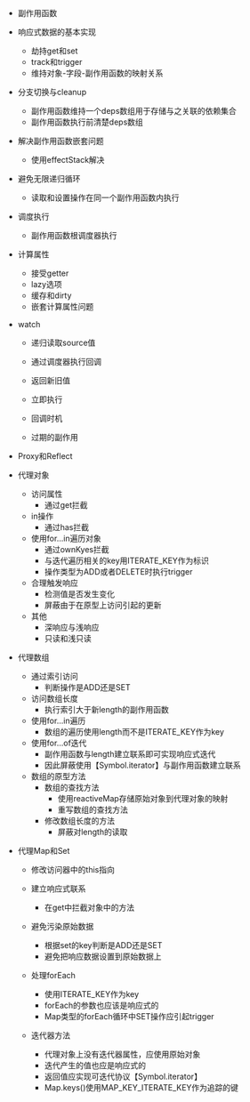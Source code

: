 - 副作用函数

- 响应式数据的基本实现

  - 劫持get和set
  - track和trigger
  - 维持对象-字段-副作用函数的映射关系

- 分支切换与cleanup

  - 副作用函数维持一个deps数组用于存储与之关联的依赖集合
  - 副作用函数执行前清楚deps数组

- 解决副作用函数嵌套问题

  - 使用effectStack解决

- 避免无限递归循环

  - 读取和设置操作在同一个副作用函数内执行

- 调度执行

  - 副作用函数根调度器执行

- 计算属性

  - 接受getter
  - lazy选项
  - 缓存和dirty
  - 嵌套计算属性问题

- watch

  - 递归读取source值

  - 通过调度器执行回调

  - 返回新旧值

  - 立即执行

  - 回调时机

  - 过期的副作用

    

- Proxy和Reflect

- 代理对象

  - 访问属性
    - 通过get拦截
  - in操作
    - 通过has拦截
  - 使用for...in遍历对象
    - 通过ownKyes拦截
    - 与迭代遍历相关的key用ITERATE_KEY作为标识
    - 操作类型为ADD或者DELETE时执行trigger
  - 合理触发响应
    - 检测值是否发生变化
    - 屏蔽由于在原型上访问引起的更新
  - 其他
    - 深响应与浅响应
    - 只读和浅只读

- 代理数组

  - 通过索引访问
    - 判断操作是ADD还是SET
  - 访问数组长度
    - 执行索引大于新length的副作用函数
  - 使用for...in遍历
    - 数组的遍历使用length而不是ITERATE_KEY作为key
  - 使用for...of迭代
    - 副作用函数与length建立联系即可实现响应式迭代
    - 因此屏蔽使用【Symbol.iterator】与副作用函数建立联系
  - 数组的原型方法
    - 数组的查找方法
      - 使用reactiveMap存储原始对象到代理对象的映射
      - 重写数组的查找方法
    - 修改数组长度的方法
      - 屏蔽对length的读取

- 代理Map和Set

  - 修改访问器中的this指向

  - 建立响应式联系

    - 在get中拦截对象中的方法

  - 避免污染原始数据

    - 根据set的key判断是ADD还是SET
    - 避免把响应数据设置到原始数据上

  - 处理forEach

    - 使用ITERATE_KEY作为key
    - forEach的参数也应该是响应式的
    - Map类型的forEach循环中SET操作应引起trigger

  - 迭代器方法

    - 代理对象上没有迭代器属性，应使用原始对象
    - 迭代产生的值也应是响应式的
    - 返回值应实现可迭代协议【Symbol.iterator】
    - Map.keys()使用MAP_KEY_ITERATE_KEY作为追踪的键

    

    

  

  

  